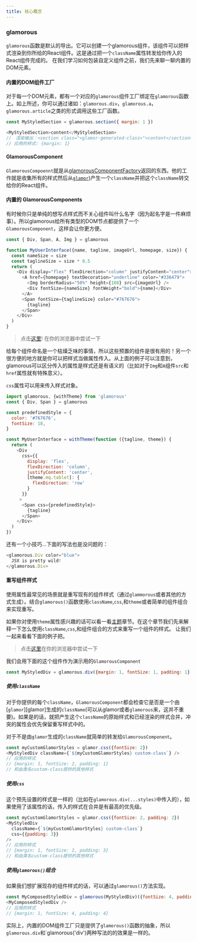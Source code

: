```yaml
---
title: 核心概念
---
```


### glamorous

`glamorous`函数是默认的导出。它可以创建一个glamorous组件，该组件可以把样式渲染到你所给的React组件。这是通过把一个`className`属性转发给你传入的React组件完成的。
在我们学习如何包装自定义组件之前，我们先来聊一聊内置的DOM元素。

#### 内置的DOM组件工厂

对于每一个DOM元素，都有一个对应的`glamorous`组件工厂绑定在`glamorous`函数上。如上所述，你可以通过诸如：`glamorous.div`，`glamorous.a`，`glamorous.article`之类的形式调用这些工厂函数。

```js
const MyStyledSection = glamorous.section({ margin: 1 })

<MyStyledSection>content</MyStyledSection>
//　渲染输出：<section class="<glamor-generated-class>">content</section>
// 应用的样式: {margin: 1}
```

#### GlamorousComponent

`GlamorousCompoennt`就是从[glamorousComponentFactory](/api#glamorousComponentFactory)返回的东西。他的工作就是收集所有的样式然后从[`glamor`](https://github.com/threepointone/glamor))产生一个`className`并把这个`className`转交给你的React组件。

#### 内置的 GlamorousComponents

有时候你只是单纯的想写点样式而不关心组件叫什么名字（因为起名字是一件麻烦事）。所以glamorous给所有类型的DOM节点都提供了一个`GlamorousComponent`，这样会让你更方便。

```js
const { Div, Span, A, Img } = glamorous

function MyUserInterface({name, tagline, imageUrl, homepage, size}) {
  const nameSize = size
  const taglineSize = size * 0.5
  return (
    <Div display="flex" flexDirection="column" justifyContent="center">
      <A href={homepage} textDecoration="underline" color="#336479">
        <Img borderRadius="50%" height={180} src={imageUrl} />
        <Div fontSize={nameSize} fontWeight="bold">{name}</Div>
      </A>
      <Span fontSize={taglineSize} color="#767676">
        {tagline}
      </Span>
    </Div>
  )
}
```

> 点击[这里](https://codesandbox.io/s/wmRo8OKDm)!
在你的浏览器中尝试一下

给每个组件命名是一个枯燥乏味的事情，所以这些预置的组件是很有用的！另一个很方便的地方就是你可以把样式当做属性传入。从上面的例子可以注意到，glamorous可以区分传入的属性是样式还是有语义的（比如对于`Img`和`A`组件`src`和`href`属性就有特殊意义）。

`css`属性可以用来传入样式对象。

```js
import glamorous, {withTheme} from 'glamorous'
const { Div, Span } = glamorous

const predefinedStyle = {
  color: '#767676',
  fontSize: 18,
}

const MyUserInterface = withTheme(function ({tagline, theme}) {
  return (
    <Div
      css={{
        display: 'flex',
        flexDirection: 'column',
        justifyContent: 'center',
        [theme.mq.tablet]: {
          flexDirection: 'row'
        }
      }}
     >
      <Span css={predefinedStyle}>
        {tagline}
      </Span>
    </Div>
  )
})
```

还有一个小技巧...下面的写法也是没问题的：

```js
<glamorous.Div color="blue">
  JSX is pretty wild!
</glamorous.Div>
```

#### 重写组件样式

使用属性最常见的场景就是重写现有的组件样式（通过`glammorous`或者其他的方式生成）。结合`glamorous()`函数使用`className`,`css`,和`theme`或者简单的组件组合来实现重写。

如果你对使用`theme`属性感兴趣的话可以看一看[主题](/advanced#Theming)章节。在这个章节我们先来解释一下怎么使用`className`,`css`,和组件组合的方式来重写一个组件的样式。
让我们一起来看看下面的例子把。

> 点击[这里](https://codesandbox.io/s/Kro5369wG)在你的浏览器中尝试一下

我们会用下面的这个组件作为演示用的`GlamorousComponent`

```javascript
const MyStyledDiv = glamorous.div({margin: 1, fontSize: 1, padding: 1})
```
##### 使用`className`

对于你提供的每个`className`，`GlamorousComponent`都会检查它是否是一个由[`glamor`][glamor]生成的`className`(可以从glamor或者`glamorous`来，这并不重要)。如果是的话，就把产生这个`className`的原始样式和已经渲染的样式合并，冲突的属性会优先保留重写样式中的。

对于不是由`glamor`生成的`className`就简单的转发给`GlamorousComponent`。

```js
const myCustomGlamorStyles = glamor.css({fontSize: 2})
<MyStyledDiv className={`${myCustomGlamorStyles} custom-class`} />
// 应用的样式
// {margin: 1, fontSize: 2, padding: 1}
// 和由类名custom-class提供的其他样式
```

##### 使用`css`

这个预先设置的样式是一样的（比如在`glamorous.div(...styles)`中传入的），如果使用了该属性的话，传入的样式在合并是有最高的优先级。

```js
const myCustomGlamorStyles = glamor.css({fontSize: 2, padding: 2})
<MyStyledDiv
  className={`${myCustomGlamorStyles} custom-class`}
  css={{padding: 3}}
/>
// 应用的样式
// {margin: 1, fontSize: 2, padding: 3}
// 和由类名custom-class提供的其他样式
```

##### 使用`glamorous()`组合

如果我们想扩展现存的组件样式的话，可以通过`glamorous()`方法实现。

```js
const MyComposedStyledDiv = glamorous(MyStyledDiv)({fontSize: 4, padding: 4})
<MyComposedStyledDiv />
// 应用的样式
// {margin: 1, fontSize: 4, padding: 4}
```

实际上，内置的DOM组件工厂只是提供了`glamorous()`函数的抽象，所以`glamorous.div`和`glamorous('div')两种写法的的效果是一样的。
